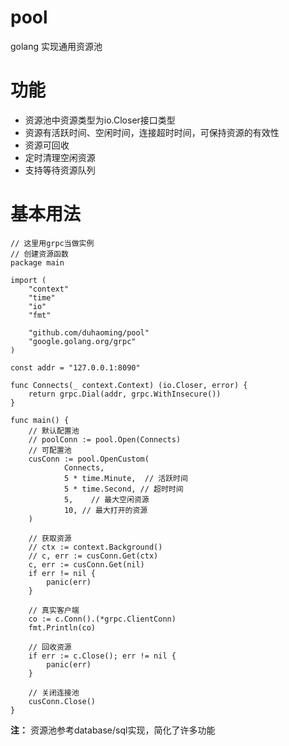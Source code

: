 # pool
golang 实现通用资源池

# 功能
+ 资源池中资源类型为io.Closer接口类型
+ 资源有活跃时间、空闲时间，连接超时时间，可保持资源的有效性
+ 资源可回收
+ 定时清理空闲资源
+ 支持等待资源队列

# 基本用法
``` goalng
// 这里用grpc当做实例
// 创建资源函数
package main

import (
	"context"
	"time"
	"io"
	"fmt"

	"github.com/duhaoming/pool"
	"google.golang.org/grpc"
)

const addr = "127.0.0.1:8090"

func Connects(_ context.Context) (io.Closer, error) {
	return grpc.Dial(addr, grpc.WithInsecure())
}

func main() {
	// 默认配置池
	// poolConn := pool.Open(Connects)
	// 可配置池
	cusConn := pool.OpenCustom(
        	Connects,
        	5 * time.Minute,  // 活跃时间
        	5 * time.Second, // 超时时间
        	5,    // 最大空闲资源
        	10, // 最大打开的资源
	)

	// 获取资源
	// ctx := context.Background()
	// c, err := cusConn.Get(ctx)
	c, err := cusConn.Get(nil)
	if err != nil {
		panic(err)
	}

	// 真实客户端
	co := c.Conn().(*grpc.ClientConn)
	fmt.Println(co)

	// 回收资源
	if err := c.Close(); err != nil {
		panic(err)
	}

	// 关闭连接池
	cusConn.Close()
}
```

**注：**
资源池参考database/sql实现，简化了许多功能
